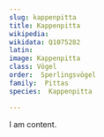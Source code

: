 ```yaml
---
slug: kappenpitta
title: Kappenpitta
wikipedia: 
wikidata: Q1075282
latin:
image: Kappenpitta
class: Vögel
order:  Sperlingsvögel
family:  Pittas
species:  Kappenpitta

---
```


I am content.
